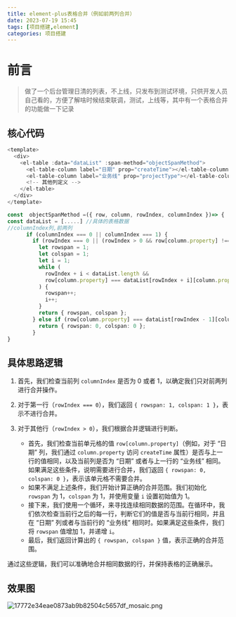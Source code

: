 ```yaml
---
title: element-plus表格合并（例如前两列合并）
date: 2023-07-19 15:45
tags: [项目搭建,element]
categories: 项目搭建
---
```


# 前言

> 做了一个后台管理日清的列表，不上线，只发布到测试环境，只供开发人员自己看的，方便了解啥时候结束联调，测试，上线等，其中有一个表格合并的功能做一下记录
## 核心代码
```js
<template>
  <div>
    <el-table :data="dataList" :span-method="objectSpanMethod">
      <el-table-column label="日期" prop="createTime"></el-table-column>
      <el-table-column label="业务线" prop="projectType"></el-table-column>
      <!-- 其他列定义 -->
    </el-table>
  </div>
</template>
```
```ts
const  objectSpanMethod =({ row, column, rowIndex, columnIndex })=> {
const dataList = [.....] //具体的表格数据
//columnIndex列,前两列
      if (columnIndex === 0 || columnIndex === 1) {
        if (rowIndex === 0 || (rowIndex > 0 && row[column.property] !==dataList[rowIndex - 1][column.property])) {
          let rowspan = 1;
          let colspan = 1;
          let i = 1;
          while (
            rowIndex + i < dataList.length &&
            row[column.property] === dataList[rowIndex + i][column.property]
          ) {
            rowspan++;
            i++;
          }
          return { rowspan, colspan };
        } else if (row[column.property] === dataList[rowIndex - 1][column.property]) {
          return { rowspan: 0, colspan: 0 };
        }
}
```
## 具体思路逻辑

1.  首先，我们检查当前列 `columnIndex` 是否为 0 或者 1，以确定我们只对前两列进行合并操作。

1.  对于第一行（`rowIndex === 0`），我们返回 `{ rowspan: 1, colspan: 1 }`，表示不进行合并。

1.  对于其他行（`rowIndex > 0`），我们根据合并逻辑进行判断。

    -   首先，我们检查当前单元格的值 `row[column.property]`（例如，对于 “日期” 列，我们通过 `column.property` 访问 `createTime` 属性）是否与上一行的值相同，以及当前列是否为 “日期” 或者与上一行的 “业务线” 相同。如果满足这些条件，说明需要进行合并，我们返回 `{ rowspan: 0, colspan: 0 }`，表示该单元格不需要合并。
    -   如果不满足上述条件，我们开始计算正确的合并范围。我们初始化 `rowspan` 为 1，`colspan` 为 1，并使用变量 `i` 设置初始值为 1。
    -   接下来，我们使用一个循环，来寻找连续相同数据的范围。在循环中，我们依次检查当前行之后的每一行，判断它们的值是否与当前行相同，并且在 “日期” 列或者与当前行的 “业务线” 相同时。如果满足这些条件，我们将 `rowspan` 值增加 1，并递增 `i`。
    -   最后，我们返回计算出的 `{ rowspan, colspan }` 值，表示正确的合并范围。

通过这些逻辑，我们可以准确地合并相同数据的行，并保持表格的正确展示。

## 效果图

![17772e34eae0873ab9b82504c5657df_mosaic.png](https://p9-juejin.byteimg.com/tos-cn-i-k3u1fbpfcp/1afcad0bcd8541a3856a5a023608a345~tplv-k3u1fbpfcp-watermark.image?)


